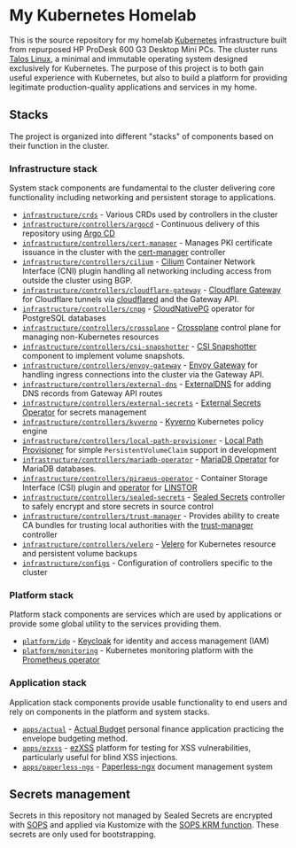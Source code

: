 # My Kubernetes Homelab

This is the source repository for my homelab
[Kubernetes](https://kubernetes.io/) infrastructure built from repurposed HP
ProDesk 600 G3 Desktop Mini PCs. The cluster runs
[Talos Linux](https://www.talos.dev/), a minimal and immutable operating system
designed exclusively for Kubernetes. The purpose of this project is to both gain
useful experience with Kubernetes, but also to build a platform for providing
legitimate production-quality applications and services in my home.

## Stacks

The project is organized into different "stacks" of components based on their
function in the cluster.

### Infrastructure stack

System stack components are fundamental to the cluster delivering core
functionality including networking and persistent storage to applications.

- [`infrastructure/crds`](infrastructure/crds) - Various CRDs used by
  controllers in the cluster
- [`infrastructure/controllers/argocd`](infrastructure/controllers/argocd) -
  Continuous delivery of this repository using
  [Argo CD](https://argo-cd.readthedocs.io/en/stable/)
- [`infrastructure/controllers/cert-manager`](infrastructure/controllers/cert-manager) -
  Manages PKI certificate issuance in the cluster with the
  [cert-manager](https://cert-manager.io/) controller
- [`infrastructure/controllers/cilium`](infrastructure/controllers/cilium) -
  [Cilium](https://cilium.io/) Container Network Interface (CNI) plugin handling
  all networking including access from outside the cluster using BGP.
- [`infrastructure/controllers/cloudflare-gateway`](infrastructure/controllers/cloudflare-gateway) -
  [Cloudflare Gateway](https://github.com/pl4nty/cloudflare-kubernetes-gateway/tree/main)
  for Cloudflare tunnels via
  [cloudflared](https://github.com/cloudflare/cloudflared) and the Gateway API.
- [`infrastructure/controllers/cnpg`](infrastructure/controllers/cnpg) -
  [CloudNativePG](https://cloudnative-pg.io/) operator for PostgreSQL databases
- [`infrastructure/controllers/crossplane`](infrastructure/controllers/crossplane) -
  [Crossplane](https://www.crossplane.io/) control plane for managing
  non-Kubernetes resources
- [`infrastructure/controllers/csi-snapshotter`](infrastructure/controllers/csi-snapshotter) -
  [CSI Snapshotter](https://github.com/kubernetes-csi/external-snapshotter)
  component to implement volume snapshots.
- [`infrastructure/controllers/envoy-gateway`](infrastructure/controllers/envoy-gateway) -
  [Envoy Gateway](https://gateway.envoyproxy.io/) for handling ingress
  connections into the cluster via the Gateway API.
- [`infrastructure/controllers/external-dns`](infrastructure/controllers/external-dns) -
  [ExternalDNS](https://kubernetes-sigs.github.io/external-dns/latest/) for
  adding DNS records from Gateway API routes
- [`infrastructure/controllers/external-secrets`](infrastructure/controllers/external-secrets) -
  [External Secrets Operator](https://external-secrets.io/) for secrets
  management
- [`infrastructure/controllers/kyverno`](infrastructure/controllers/kyverno) -
  [Kyverno](https://kyverno.io) Kubernetes policy engine
- [`infrastructure/controllers/local-path-provisioner`](infrastructure/controllers/local-path-provisioner) -
  [Local Path Provisioner](https://github.com/rancher/local-path-provisioner)
  for simple `PersistentVolumeClaim` support in development
- [`infrastructure/controllers/mariadb-operator`](infrastructure/controllers/mariadb-operator) -
  [MariaDB Operator](https://github.com/mariadb-operator/mariadb-operator) for
  MariaDB databases.
- [`infrastructure/controllers/piraeus-operator`](infrastructure/controllers/piraeus-operator) -
  Container Storage Interface (CSI) plugin and [operator](https://piraeus.io/)
  for [LINSTOR](https://linbit.com/linstor/)
- [`infrastructure/controllers/sealed-secrets`](infrastructure/controllers/sealed-secrets) -
  [Sealed Secrets](https://github.com/bitnami-labs/sealed-secrets) controller to
  safely encrypt and store secrets in source control
- [`infrastructure/controllers/trust-manager`](infrastructure/controllers/trust-manager) -
  Provides ability to create CA bundles for trusting local authorities with the
  [trust-manager](https://cert-manager.io/docs/trust/trust-manager/) controller
- [`infrastructure/controllers/velero`](infrastructure/controllers/velero) -
  [Velero](https://velero.io/) for Kubernetes resource and persistent volume
  backups
- [`infrastructure/configs`](infrastructure/configs) - Configuration of
  controllers specific to the cluster

### Platform stack

Platform stack components are services which are used by applications or provide
some global utility to the services providing them.

- [`platform/idp`](platform/idp) - [Keycloak](https://www.keycloak.org/) for
  identity and access management (IAM)
- [`platform/monitoring`](platform/monitoring) - Kubernetes monitoring platform
  with the [Prometheus operator](https://prometheus-operator.dev/)

### Application stack

Application stack components provide usable functionality to end users and rely
on components in the platform and system stacks.

- [`apps/actual`](apps/actual) - [Actual Budget](https://actualbudget.org/)
  personal finance application practicing the envelope budgeting method.
- [`apps/ezxss`](apps/ezxss) - [ezXSS](https://github.com/ssl/ezXSS) platform
  for testing for XSS vulnerabilities, particularly useful for blind XSS
  injections.
- [`apps/paperless-ngx`](apps/paperless-ngx) -
  [Paperless-ngx](https://docs.paperless-ngx.com/) document management system

## Secrets management

Secrets in this repository not managed by Sealed Secrets are encrypted with
[SOPS](https://getsops.io/) and applied via Kustomize with the
[SOPS KRM function](https://catalog.kpt.dev/contrib/sops/v0.3/). These secrets
are only used for bootstrapping.
